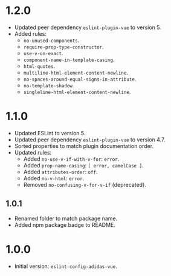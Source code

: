 # 1.2.0

- Updated peer dependency `eslint-plugin-vue` to version 5.
- Added rules:
    - `no-unused-components`.
    - `require-prop-type-constructor`.
    - `use-v-on-exact`.
    - `component-name-in-template-casing`.
    - `html-quotes`.
    - `multiline-html-element-content-newline`.
    - `no-spaces-around-equal-signs-in-attribute`.
    - `no-template-shadow`.
    - `singleline-html-element-content-newline`.

# 1.1.0

- Updated ESLint to version 5.
- Updated peer dependency `eslint-plugin-vue` to version 4.7.
- Sorted properties to match plugin documentation order.
- Updated rules:
  - Added `no-use-v-if-with-v-for`: `error`.
  - Added `prop-name-casing`: `[ error, camelCase ]`.
  - Added `attributes-order`: `off`.
  - Added `no-v-html`: `error`.
  - Removed `no-confusing-v-for-v-if` (deprecated).

## 1.0.1

- Renamed folder to match package name.
- Added npm package badge to README.

# 1.0.0

- Initial version: `eslint-config-adidas-vue`.
